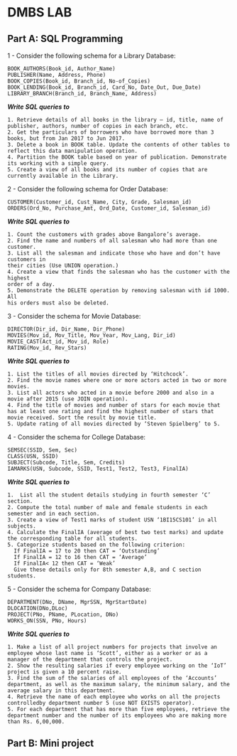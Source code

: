 # DMBS LAB

## Part A: SQL Programming

1 -  Consider the following schema for a Library Database:  

```BOOK(Book_id, Title, Publisher_Name, Pub_Year)  
BOOK_AUTHORS(Book_id, Author_Name)  
PUBLISHER(Name, Address, Phone)  
BOOK_COPIES(Book_id, Branch_id, No-of_Copies)  
BOOK_LENDING(Book_id, Branch_id, Card_No, Date_Out, Due_Date)  
LIBRARY_BRANCH(Branch_id, Branch_Name, Address)  
```

***Write SQL queries to***

```
1. Retrieve details of all books in the library – id, title, name of publisher, authors, number of copies in each branch, etc.    
2. Get the particulars of borrowers who have borrowed more than 3 books, but from Jan 2017 to Jun 2017.  
3. Delete a book in BOOK table. Update the contents of other tables to reflect this data manipulation operation.  
4. Partition the BOOK table based on year of publication. Demonstrate its working with a simple query.    
5. Create a view of all books and its number of copies that are currently available in the Library.  
```

2 - Consider the following schema for Order Database:  

```SALESMAN(Salesman_id, Name, City, Commission)
CUSTOMER(Customer_id, Cust_Name, City, Grade, Salesman_id)
ORDERS(Ord_No, Purchase_Amt, Ord_Date, Customer_id, Salesman_id)
```

***Write SQL queries to***

```
1. Count the customers with grades above Bangalore’s average.  
2. Find the name and numbers of all salesman who had more than one customer.  
3. List all the salesman and indicate those who have and don’t have customers in
their cities (Use UNION operation.)  
4. Create a view that finds the salesman who has the customer with the highest
order of a day.  
5. Demonstrate the DELETE operation by removing salesman with id 1000. All
his orders must also be deleted.  
```


3 - Consider the schema for Movie Database:  

```ACTOR(Act_id, Act_Name, Act_Gender)
DIRECTOR(Dir_id, Dir_Name, Dir_Phone)
MOVIES(Mov_id, Mov_Title, Mov_Year, Mov_Lang, Dir_id)
MOVIE_CAST(Act_id, Mov_id, Role)
RATING(Mov_id, Rev_Stars)
```

***Write SQL queries to***

```
1. List the titles of all movies directed by ‘Hitchcock’.  
2. Find the movie names where one or more actors acted in two or more movies.  
3. List all actors who acted in a movie before 2000 and also in a movie after 2015 (use JOIN operation).  
4. Find the title of movies and number of stars for each movie that has at least one rating and find the highest number of stars that movie received. Sort the result by movie title.  
5. Update rating of all movies directed by ‘Steven Spielberg’ to 5.  
```

4 - Consider the schema for College Database:  

```STUDENT(USN, SName, Address, Phone, Gender)
SEMSEC(SSID, Sem, Sec)
CLASS(USN, SSID)
SUBJECT(Subcode, Title, Sem, Credits)
IAMARKS(USN, Subcode, SSID, Test1, Test2, Test3, FinalIA)
```

***Write SQL queries to***

```
1.	List all the student details studying in fourth semester ‘C’ section.   
2. Compute the total number of male and female students in each semester and in each section.  
3. Create a view of Test1 marks of student USN ‘1BI15CS101’ in all subjects.  
4. Calculate the FinalIA (average of best two test marks) and update the corresponding table for all students.  
5. Categorize students based on the following criterion:  
  If FinalIA = 17 to 20 then CAT = ‘Outstanding’  
  If FinalIA = 12 to 16 then CAT = ‘Average’  
  If FinalIA< 12 then CAT = ‘Weak’  
  Give these details only for 8th semester A,B, and C section students.    
```


5 - Consider the schema for Company Database:  

```EMPLOYEE(SSN, Name, Address, Sex, Salary, SuperSSN, DNo)
DEPARTMENT(DNo, DName, MgrSSN, MgrStartDate)
DLOCATION(DNo,DLoc)
PROJECT(PNo, PName, PLocation, DNo)
WORKS_ON(SSN, PNo, Hours)
```

***Write SQL queries to***

```
1. Make a list of all project numbers for projects that involve an employee whose last name is ‘Scott’, either as a worker or as a manager of the department that controls the project.  
2. Show the resulting salaries if every employee working on the ‘IoT’ project is given a 10 percent raise.  
3. Find the sum of the salaries of all employees of the ‘Accounts’ department, as well as the maximum salary, the minimum salary, and the average salary in this department.  
4. Retrieve the name of each employee who works on all the projects controlledby department number 5 (use NOT EXISTS operator).  
5. For each department that has more than five employees, retrieve the department number and the number of its employees who are making more than Rs. 6,00,000.  
```

## Part B: Mini project
